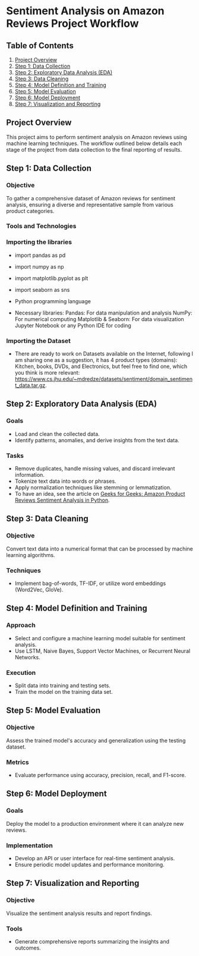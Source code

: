 # Sentiment Analysis on Amazon Reviews Project Workflow


## Table of Contents
1. [Project Overview](#project-overview)
2. [Step 1: Data Collection](#step-1-data-collection)
3. [Step 2: Exploratory Data Analysis (EDA)](#step-2-exploratory-data-analysis-eda)
4. [Step 3: Data Cleaning](#step-3-data-cleaning)
5. [Step 4: Model Definition and Training](#step-4-model-definition-and-training)
6. [Step 5: Model Evaluation](#step-5-model-evaluation)
7. [Step 6: Model Deployment](#step-6-model-deployment)
8. [Step 7: Visualization and Reporting](#step-7-visualization-and-reporting)


## Project Overview
This project aims to perform sentiment analysis on Amazon reviews using machine learning techniques. The workflow outlined below details each stage of the project from data collection to the final reporting of results.


## Step 1: Data Collection
### Objective
To gather a comprehensive dataset of Amazon reviews for sentiment analysis, ensuring a diverse and representative sample from various product categories.

### Tools and Technologies
### Importing the libraries
- import pandas as pd
- import numpy as np
- import matplotlib.pyplot as plt
- import seaborn as sns

- Python programming language
  
- Necessary libraries:
Pandas: For data manipulation and analysis
NumPy: For numerical computing
Matplotlib & Seaborn: For data visualization
Jupyter Notebook or any Python IDE for coding

### Importing the Dataset
- There are ready to work on Datasets available on the Internet, following I am sharing one as a suggestion, it has 4 product types (domains): Kitchen, books, DVDs, and Electronics, but feel free to find one, which you think is more relevant:
https://www.cs.jhu.edu/~mdredze/datasets/sentiment/domain_sentiment_data.tar.gz.


## Step 2: Exploratory Data Analysis (EDA)
### Goals
- Load and clean the collected data.
- Identify patterns, anomalies, and derive insights from the text data.
### Tasks
- Remove duplicates, handle missing values, and discard irrelevant information.
- Tokenize text data into words or phrases.
- Apply normalization techniques like stemming or lemmatization.
- To have an idea, see the article on [Geeks for Geeks: Amazon Product Reviews Sentiment Analysis in Python](https://www.geeksforgeeks.org/amazon-product-reviews-sentiment-analysis-in-python/).


## Step 3: Data Cleaning
### Objective
Convert text data into a numerical format that can be processed by machine learning algorithms.
### Techniques
- Implement bag-of-words, TF-IDF, or utilize word embeddings (Word2Vec, GloVe).


## Step 4: Model Definition and Training
### Approach
- Select and configure a machine learning model suitable for sentiment analysis.
- Use LSTM, Naive Bayes, Support Vector Machines, or Recurrent Neural Networks.
### Execution
- Split data into training and testing sets.
- Train the model on the training data set.


## Step 5: Model Evaluation
### Objective
Assess the trained model's accuracy and generalization using the testing dataset.
### Metrics
- Evaluate performance using accuracy, precision, recall, and F1-score.


## Step 6: Model Deployment
### Goals
Deploy the model to a production environment where it can analyze new reviews.
### Implementation
- Develop an API or user interface for real-time sentiment analysis.
- Ensure periodic model updates and performance monitoring.


## Step 7: Visualization and Reporting
### Objective
Visualize the sentiment analysis results and report findings.
### Tools
- Generate comprehensive reports summarizing the insights and outcomes.

